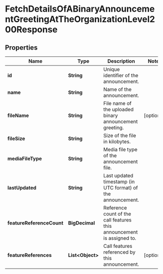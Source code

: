 

# FetchDetailsOfABinaryAnnouncementGreetingAtTheOrganizationLevel200Response


## Properties

| Name | Type | Description | Notes |
|------------ | ------------- | ------------- | -------------|
|**id** | **String** | Unique identifier of the announcement. |  |
|**name** | **String** | Name of the announcement. |  |
|**fileName** | **String** | File name of the uploaded binary announcement greeting. |  [optional] |
|**fileSize** | **String** | Size of the file in kilobytes. |  |
|**mediaFileType** | **String** | Media file type of the announcement file. |  |
|**lastUpdated** | **String** | Last updated timestamp (in UTC format) of the announcement. |  |
|**featureReferenceCount** | **BigDecimal** | Reference count of the call features this announcement is assigned to. |  |
|**featureReferences** | **List&lt;Object&gt;** | Call features referenced by this announcement. |  [optional] |



